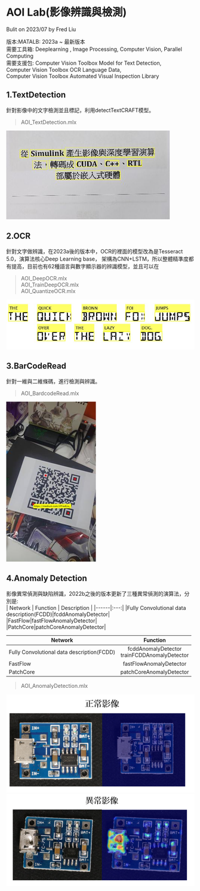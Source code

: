 # AOI Lab(影像辨識與檢測)
Bulit on 2023/07 by Fred Liu  

版本:MATALB: 2023a ~ 最新版本  
需要工具箱: Deeplearning , Image Processing, Computer Vision, Parallel Computing  
需要支援包: 
Computer Vision Toolbox Model for Text Detection,  
Computer Vision Toolbox OCR Language Data,  
Computer Vision Toolbox Automated Visual Inspection Library  
  
  
## 1.TextDetection  
針對影像中的文字檢測並且標記，利用detectTextCRAFT模型。
> AOI_TextDetection.mlx  
  
![image](https://github.com/MoonUsagi/AOI_Lab/blob/main/image/r01.JPG)  


## 2.OCR  
針對文字做辨識，在2023a後的版本中，OCR的裡面的模型改為是Tesseract 5.0，演算法核心Deep Learning base，
架構為CNN+LSTM，所以整體精準度都有提高，目前也有62種語言與數字顯示器的辨識模型，並且可以在
> AOI_DeepOCR.mlx  
> AOI_TrainDeepOCR.mlx  
> AOI_QuantizeOCR.mlx  
  
![image](https://github.com/MoonUsagi/AOI_Lab/blob/main/image/r02.JPG)  

## 3.BarCodeRead
針對一維與二維條碼，進行檢測與辨識。
> AOI_BardcodeRead.mlx  
  
![image](https://github.com/MoonUsagi/AOI_Lab/blob/main/image/r05.jpg)  



## 4.Anomaly Detection  
影像異常偵測與缺陷辨識，2022b之後的版本更新了三種異常偵測的演算法，分別是:  
| Network | Function | Description |
|------|:---:|
|Fully Convolutional data description(FCDD)|fcddAnomalyDetector|  
|FastFlow|fastFlowAnomalyDetector|
|PatchCore|patchCoreAnomalyDetector|
  
| Network | Function |
|------|:---:|
|Fully Convolutional data description(FCDD)|fcddAnomalyDetector<br>trainFCDDAnomalyDetector|
|FastFlow|fastFlowAnomalyDetector|
|PatchCore|patchCoreAnomalyDetector|


> AOI_AnomalyDetection.mlx　　

![image](https://github.com/MoonUsagi/AOI_Lab/blob/main/image/ad01.PNG)  
![image](https://github.com/MoonUsagi/AOI_Lab/blob/main/image/ad02.PNG)
  